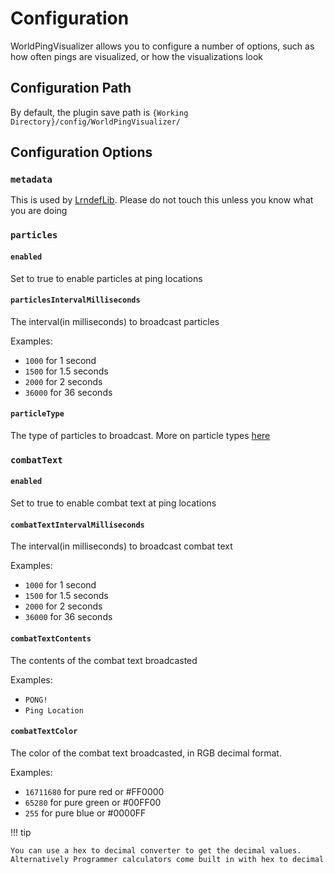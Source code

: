 # Configuration
WorldPingVisualizer allows you to configure a number of options, such as how often pings are visualized, or how the visualizations look

## Configuration Path
By default, the plugin save path is `{Working Directory}/config/WorldPingVisualizer/`

## Configuration Options

### `metadata`
This is used by [LrndefLib](https://github.com/Arthri/LrndefLib). Please do not touch this unless you know what you are doing

### `particles`

#### `enabled`
Set to true to enable particles at ping locations

#### `particlesIntervalMilliseconds`
The interval(in milliseconds) to broadcast particles

Examples:

- `1000` for 1 second
- `1500` for 1.5 seconds
- `2000` for 2 seconds
- `36000` for 36 seconds

#### `particleType`
The type of particles to broadcast. More on particle types [here](particle-types.md)

### `combatText`

#### `enabled`
Set to true to enable combat text at ping locations

#### `combatTextIntervalMilliseconds`
The interval(in milliseconds) to broadcast combat text

Examples:

- `1000` for 1 second
- `1500` for 1.5 seconds
- `2000` for 2 seconds
- `36000` for 36 seconds

#### `combatTextContents`
The contents of the combat text broadcasted

Examples:

- `PONG!`
- `Ping Location`

#### `combatTextColor`
The color of the combat text broadcasted, in RGB decimal format.

Examples:

- `16711680` for pure red or #FF0000
- `65280` for pure green or #00FF00
- `255` for pure blue or #0000FF

!!! tip

    You can use a hex to decimal converter to get the decimal values. Alternatively Programmer calculators come built in with hex to decimal
